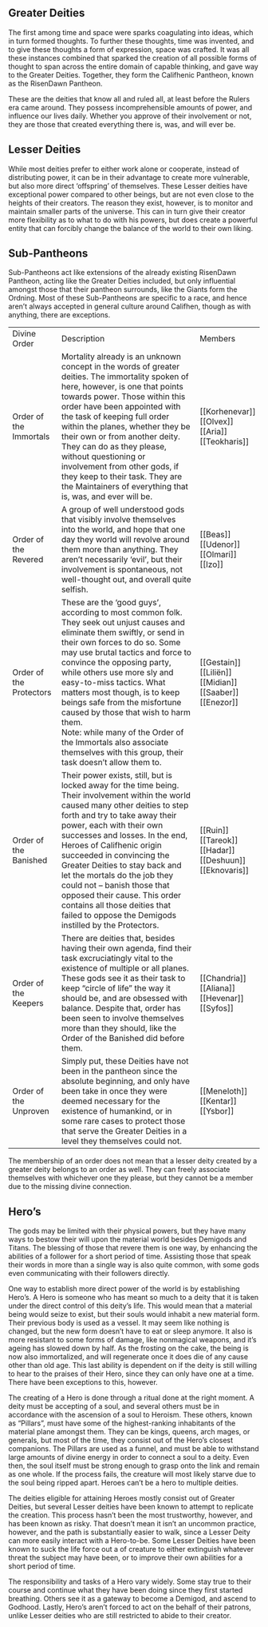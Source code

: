 ## Greater Deities

The first among time and space were sparks coagulating into ideas, which in turn formed thoughts. To further these thoughts, time was invented, and to give these thoughts a form of expression, space was crafted. It was all these instances combined that sparked the creation of all possible forms of thought to span across the entire domain of capable thinking, and gave way to the Greater Deities. Together, they form the Califhenic Pantheon, known as the RisenDawn Pantheon.

These are the deities that know all and ruled all, at least before the Rulers era came around. They possess incomprehensible amounts of power, and influence our lives daily. Whether you approve of their involvement or not, they are those that created everything there is, was, and will ever be.
## Lesser Deities

While most deities prefer to either work alone or cooperate, instead of distributing power, it can be in their advantage to create more vulnerable, but also more direct ‘offspring’ of themselves. These Lesser deities have exceptional power compared to other beings, but are not even close to the heights of their creators. The reason they exist, however, is to monitor and maintain smaller parts of the universe. This can in turn give their creator more flexibility as to what to do with his powers, but does create a powerful entity that can forcibly change the balance of the world to their own liking.
## Sub-Pantheons

Sub-Pantheons act like extensions of the already existing RisenDawn Pantheon, acting like the Greater Deities included, but only influential amongst those that their pantheon surrounds, like the Giants form the Ordning. Most of these Sub-Pantheons are specific to a race, and hence aren’t always accepted in general culture around Califhen, though as with anything, there are exceptions.

|   |   |   |
|---|---|---|
|Divine Order|Description|Members|
|Order of the Immortals|Mortality already is an unknown concept in the words of greater deities. The immortality spoken of here, however, is one that points towards power. Those within this order have been appointed with the task of keeping full order within the planes, whether they be their own or from another deity. They can do as they please, without questioning or involvement from other gods, if they keep to their task. They are the Maintainers of everything that is, was, and ever will be.|[[Korhenevar]]<br>[[Olvex]]<br>[[Aria]]<br>[[Teokharis]]|
|Order of the Revered|A group of well understood gods that visibly involve themselves into the world, and hope that one day they world will revolve around them more than anything. They aren’t necessarily ‘evil’, but their involvement is spontaneous, not well-thought out, and overall quite selfish.|[[Beas]]<br>[[Udenor]]<br>[[Olmari]]<br>[[Izo]]|
|Order of the Protectors|These are the ‘good guys’, according to most common folk. They seek out unjust causes and eliminate them swiftly, or send in their own forces to do so. Some may use brutal tactics and force to convince the opposing party, while others use more sly and easy-to-miss tactics. What matters most though, is to keep beings safe from the misfortune caused by those that wish to harm them.  <br>Note: while many of the Order of the Immortals also associate themselves with this group, their task doesn’t allow them to.|[[Gestain]]<br>[[Liliën]]<br>[[Midian]]<br>[[Saaber]]<br>[[Enezor]]|
|Order of the Banished|Their power exists, still, but is locked away for the time being. Their involvement within the world caused many other deities to step forth and try to take away their power, each with their own successes and losses. In the end, Heroes of Califhenic origin succeeded in convincing the Greater Deities to stay back and let the mortals do the job they could not – banish those that opposed their cause. This order contains all those deities that failed to oppose the Demigods instilled by the Protectors.|[[Ruin]]<br>[[Tareok]]<br>[[Hadar]]<br>[[Deshuun]]<br>[[Eknovaris]]|
|Order of the Keepers|There are deities that, besides having their own agenda, find their task excruciatingly vital to the existence of multiple or all planes. These gods see it as their task to keep “circle of life” the way it should be, and are obsessed with balance. Despite that, order has been seen to involve themselves more than they should, like the Order of the Banished did before them.|[[Chandria]]<br>[[Aliana]]<br>[[Hevenar]]<br>[[Syfos]]|
|Order of the Unproven|Simply put, these Deities have not been in the pantheon since the absolute beginning, and only have been take in once they were deemed necessary for the existence of humankind, or in some rare cases to protect those that serve the Greater Deities in a level they themselves could not.|[[Meneloth]]<br>[[Kentar]]<br>[[Ysbor]]|

The membership of an order does not mean that a lesser deity created by a greater deity belongs to an order as well. They can freely associate themselves with whichever one they please, but they cannot be a member due to the missing divine connection.
## Hero’s

The gods may be limited with their physical powers, but they have many ways to bestow their will upon the material world besides Demigods and Titans. The blessing of those that revere them is one way, by enhancing the abilities of a follower for a short period of time. Assisting those that speak their words in more than a single way is also quite common, with some gods even communicating with their followers directly. 

One way to establish more direct power of the world is by establishing Hero’s. A Hero is someone who has meant so much to a deity that it is taken under the direct control of this deity’s life. This would mean that a material being would seize to exist, but their souls would inhabit a new material form. Their previous body is used as a vessel. It may seem like nothing is changed, but the new form doesn’t have to eat or sleep anymore. It also is more resistant to some forms of damage, like nonmagical weapons, and it’s ageing has slowed down by half. As the frosting on the cake, the being is now also immortalized, and will regenerate once it does die of any cause other than old age. This last ability is dependent on if the deity is still willing to hear to the praises of their Hero, since they can only have one at a time. There have been exceptions to this, however.

The creating of a Hero is done through a ritual done at the right moment. A deity must be accepting of a soul, and several others must be in accordance with the ascension of a soul to Heroism. These others, known as “Pillars”, must have some of the highest-ranking inhabitants of the material plane amongst them. They can be kings, queens, arch mages, or generals, but most of the time, they consist out of the Hero’s closest companions. The Pillars are used as a funnel, and must be able to withstand large amounts of divine energy in order to connect a soul to a deity. Even then, the soul itself must be strong enough to grasp onto the link and remain as one whole. If the process fails, the creature will most likely starve due to the soul being ripped apart. Heroes can’t be a hero to multiple deities.

The deities eligible for attaining Heroes mostly consist out of Greater Deities, but several Lesser deities have been known to attempt to replicate the creation. This process hasn’t been the most trustworthy, however, and has been known as risky. That doesn’t mean it isn’t an uncommon practice, however, and the path is substantially easier to walk, since a Lesser Deity can more easily interact with a Hero-to-be. Some Lesser Deities have been known to suck the life force out a of creature to either extinguish whatever threat the subject may have been, or to improve their own abilities for a short period of time. 

The responsibility and tasks of a Hero vary widely. Some stay true to their course and continue what they have been doing since they first started breathing. Others see it as a gateway to become a Demigod, and ascend to Godhood. Lastly, Hero’s aren’t forced to act on the behalf of their patrons, unlike Lesser deities who are still restricted to abide to their creator.